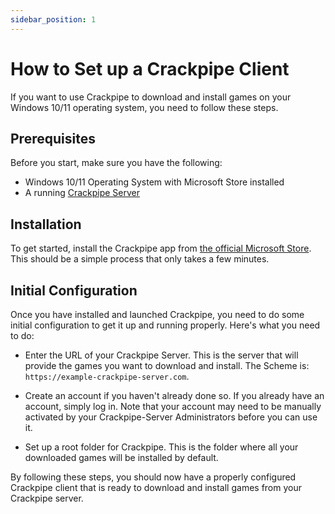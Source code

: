 ```yaml
---
sidebar_position: 1
---
```


# How to Set up a Crackpipe Client

If you want to use Crackpipe to download and install games on your Windows 10/11 operating system, you need to follow these steps.

## Prerequisites

Before you start, make sure you have the following:

- Windows 10/11 Operating System with Microsoft Store installed
- A running [Crackpipe Server](https://github.com/Phalcode/crackpipe-backend)

## Installation

To get started, install the Crackpipe app from [the official Microsoft Store](https://www.microsoft.com/en-us/p/crackpipe/9pmjlf08x8p0). This should be a simple process that only takes a few minutes.

## Initial Configuration

Once you have installed and launched Crackpipe, you need to do some initial configuration to get it up and running properly. Here's what you need to do:

- Enter the URL of your Crackpipe Server. This is the server that will provide the games you want to download and install. The Scheme is: ``https://example-crackpipe-server.com``.

- Create an account if you haven't already done so. If you already have an account, simply log in. Note that your account may need to be manually activated by your Crackpipe-Server Administrators before you can use it.

- Set up a root folder for Crackpipe. This is the folder where all your downloaded games will be installed by default.

By following these steps, you should now have a properly configured Crackpipe client that is ready to download and install games from your Crackpipe server.